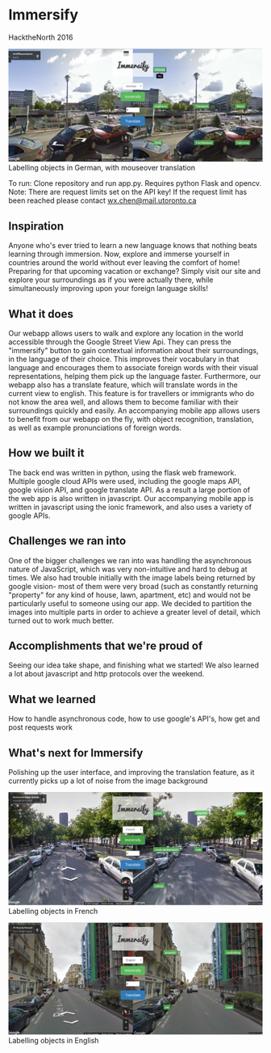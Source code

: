 # Immersify
HacktheNorth 2016

![Demo](/Demo2.png "Demo")
Labelling objects in German, with mouseover translation

To run: Clone repository and run app.py. Requires python Flask and opencv. Note: There are request limits set on the API key! If the request limit has been reached please contact wx.chen@mail.utoronto.ca

## Inspiration

Anyone who's ever tried to learn a new language knows that nothing beats learning through immersion. Now, explore and immerse yourself in countries around the world without ever leaving the comfort of home! Preparing for that upcoming vacation or exchange? Simply visit our site and explore your surroundings as if you were actually there, while simultaneously improving upon your foreign language skills!

## What it does
Our webapp allows users to walk and explore any location in the world accessible through the Google Street View Api. They can press the "immersify" button to gain contextual information about their surroundings, in the language of their choice. This improves their vocabulary in that language and encourages them to associate foreign words with their visual representations, helping them pick up the language faster. Furthermore, our webapp also has a translate feature, which will translate words in the current view to english. This feature is for travellers or immigrants who do not know the area well, and allows them to become familiar with their surroundings quickly and easily. An accompanying mobile app allows users to benefit from our webapp on the fly, with object recognition, translation, as well as example pronunciations of foreign words.

## How we built it
The back end was written in python, using the flask web framework. Multiple google cloud APIs were used, including the google maps API, google vision API, and google translate API. As a result a large portion of the web app is also written in javascript. Our accompanying mobile app is written in javascript using the ionic framework, and also uses a variety of google APIs.

## Challenges we ran into
One of the bigger challenges we ran into was handling the asynchronous nature of JavaScript, which was very non-intuitive and hard to debug at times. We also had trouble initially with the image labels being returned by google vision- most of them were very broad (such as constantly returning "property" for any kind of house, lawn, apartment, etc) and would not be particularly useful to someone using our app. We decided to partition the images into multiple parts in order to achieve a greater level of detail, which turned out to work much better.

## Accomplishments that we're proud of
Seeing our idea take shape, and finishing what we started! We also learned a lot about javascript and http protocols over the weekend.

## What we learned
How to handle asynchronous code, how to use google's API's, how get and post requests work

## What's next for Immersify
Polishing up the user interface, and improving the translation feature, as it currently picks up a lot of noise from the image background

![Demo](/Demo1.png "Demo")
Labelling objects in French 

![Demo](/Demo3.png "Demo")
Labelling objects in English
